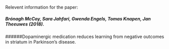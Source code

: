 Relevent information for the paper:

##### Brónagh McCoy, Sara Jahfari, Gwenda Engels, Tomas Knapen, Jan Theeuwes (2018). 
######Dopaminergic medication reduces learning from negative outcomes in striatum in Parkinson’s disease.
